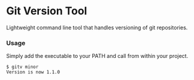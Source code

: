 Git Version Tool
================

Lightweight command line tool that handles versioning of git repositories.

### Usage

Simply add the executable to your PATH and call from within your project.

```
$ gitv minor
Version is now 1.1.0
```